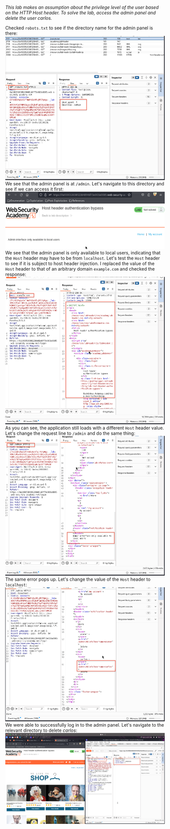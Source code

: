 *This lab makes an assumption about the privilege level of the user based on the HTTP Host header.
To solve the lab, access the admin panel and delete the user carlos.*

Checked `robots.txt` to see if the directory name for the admin panel is there:
![Screenshot 2024-06-05 at 6.30.46 PM](images/Screenshot%202024-06-05%20at%206.30.46%20PM.png)
We see that the admin panel is at `/admin`. Let's navigate to this directory and see if we can access it first:
![Screenshot 2024-06-05 at 6.31.58 PM](images/Screenshot%202024-06-05%20at%206.31.58%20PM.png)
We see that the admin panel is only available to local users, indicating that the `Host` header may have to be from `localhost`.
Let's test the `Host` header to see if it is subject to host header injection. 
I replaced the value of the `Host` header to that of an arbitrary domain `example.com` and checked the response:
![Screenshot 2024-06-05 at 6.35.37 PM](images/Screenshot%202024-06-05%20at%206.35.37%20PM.png)
As you can see, the application still loads with a different `Host` header value. Let's change the request line to `/admin` and do the same thing:
![Screenshot 2024-06-05 at 6.37.04 PM](images/Screenshot%202024-06-05%20at%206.37.04%20PM.png)
The same error pops up. Let's change the value of the `Host` header to `localhost`:
![Screenshot 2024-06-05 at 6.38.13 PM](images/Screenshot%202024-06-05%20at%206.38.13%20PM.png)
We were able to successfully log in to the admin panel. Let's navigate to the relevant directory to delete *carlos*:
![Screenshot 2024-06-05 at 6.41.05 PM](images/Screenshot%202024-06-05%20at%206.41.05%20PM.png)
